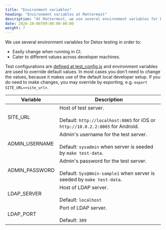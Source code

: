 ```yaml
---
title: "Environment variables"
heading: "Environment variables at Mattermost"
description: "At Mattermost, we use several environment variables for Detox testing. Find out the two main reasons why."
date: 2020-10-06T09:00:00-00:00
weight: 7
---
```


We use several environment variables for Detox testing in order to:
- Easily change when running in CI.
- Cater to different values across developer machines.

Test configurations are [defined at test_config.js](https://github.com/mattermost/mattermost-mobile/blob/master/detox/e2e/support/test_config.js) and environment variables are used to override default values. In most cases you don't need to change the values, because it makes use of the default local developer setup. If you do need to make changes, you may override by exporting, e.g. `export SITE_URL=<site_url>`.

| Variable       | Description                                                                                                         |
|----------------|---------------------------------------------------------------------------------------------------------------------|
| SITE_URL       | Host of test server.<br><br>Default: `http://localhost:8065` for iOS or `http://10.0.2.2:8065` for Android.         |
| ADMIN_USERNAME | Admin's username for the test server.<br><br>Default: `sysadmin` when server is seeded by `make test-data`.         |
| ADMIN_PASSWORD | Admin's password for the test server.<br><br>Default: `Sys@dmin-sample1` when server is seeded by `make test-data`. |
| LDAP_SERVER    | Host of LDAP server.<br><br>Default: `localhost`                                                                    |
| LDAP_PORT      | Port of LDAP server.<br><br>Default: `389`                                                                          |

